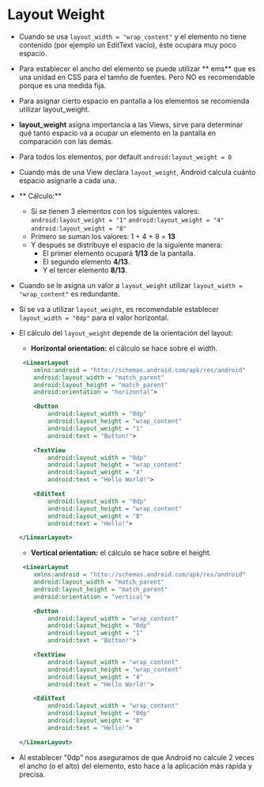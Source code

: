 Layout Weight
======
- Cuando se usa `layout_width = "wrap_content"` y el elemento no tiene contenido (por ejemplo un EditText vacío), éste ocupara muy poco espacio.

- Para establecer el ancho del elemento se puede utilizar ** ems** que es una unidad en CSS para el tamño de fuentes. Pero NO es recomendable porque es una medida fija.

- Para asignar cierto espacio en pantalla a los elementos se recomienda utilizar layout_weight.

- **layout_weight** asigna importancia a las Views, sirve para determinar qué tanto espacio va a ocupar un elemento en la pantalla en comparación con las demás.

- Para todos los elementos, por default `android:layout_weight = 0`

- Cuando más de una View declara `layout_weight`, Android calcula cuánto espacio asignarle a cada una.

- ** Cálculo:**
  - Si se tienen 3 elementos con los siguientes valores:
    `android:layout_weight = "1"`
    `android:layout_weight = "4"`
    `android:layout_weight = "8"`
  - Primero se suman los valores: 1 + 4 + 8 = **13**
  - Y después se distribuye el espacio de la siguiente manera:
  	- El primer elemento ocupará **1/13** de la pantalla.
  	- El segundo elemento **4/13**.
  	- Y el tercer elemento **8/13**.
- Cuando se le asigna un valor a `layout_weight` utilizar `layout_width = "wrap_content"` es redundante.

- Si se va a utilizar `layout_weight`, es recomendable establecer `layout_width = "0dp"` para el valor horizontal.

- El cálculo del `layout_weight` depende de la orientación del layout:
 	- **Horizontal orientation:** el cálculo se hace sobre el width.
	```xml
	 <LinearLayout
		xmlns:android = "htto://schemas.android.com/apk/res/android"
		android:layout_width = "match_parent"
		android:layout_height = "match_parent"
		android:orientation = "horizontal">

		<Button
			android:layout_width = "0dp"
			android:layout_height = "wrap_content"
			android:layout_weight = "1"
			android:text = "Button!">

		<TextView
			android:layout_width = "0dp"
			android:layout_height = "wrap_content"
			android:layout_weight = "4"
			android:text = "Hello World!">

		<EditText
			android:layout_width = "0dp"
			android:layout_height = "wrap_content"
			android:layout_weight = "8"
			android:text = "Hello!">

	</LinearLayout>
	```
 	- **Vertical orientation:** el cálculo se hace sobre el height.
	```xml
	 <LinearLayout
		xmlns:android = "htto://schemas.android.com/apk/res/android"
		android:layout_width = "match_parent"
		android:layout_height = "match_parent"
		android:orientation = "vertical">

		<Button
			android:layout_width = "wrap_content"
			android:layout_height = "0dp"
			android:layout_weight = "1"
			android:text = "Button!">

		<TextView
			android:layout_width = "wrap_content"
			android:layout_height = "wrap_content"
			android:layout_weight = "4"
			android:text = "Hello World!">

		<EditText
			android:layout_width = "wrap_content"
			android:layout_height = "0dp"
			android:layout_weight = "8"
			android:text = "Hello!">

	</LinearLayout>
	```
- Al establecer "0dp" nos aseguramos de que Android no calcule 2 veces el ancho (o el alto) del elemento, esto hace a la aplicación más rápida y precisa.